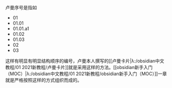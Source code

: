 卢曼序号是指如
- 01
- 01.01
- 01.01.a1
- 01.02
- 01.03
- 02
- 03

这样有明显有明显结构顺序的编号，卢曼本人撰写的[[卢曼卡片|λ:/obsidian中文教程/01 2021新教程/卢曼卡片]]就是采用这样的方法。[[obsidian新手入门（MOC）|λ:/obsidian中文教程/01 2021新教程/obsidian新手入门（MOC）]]一章就是严格按照这样的方式组织而成的。